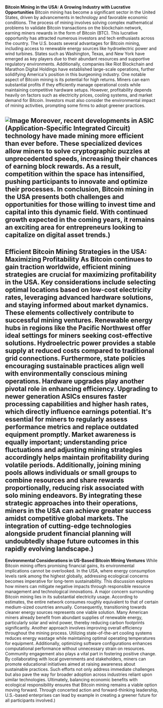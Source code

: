 **Bitcoin Mining in the USA: A Growing Industry with Lucrative Opportunities**
Bitcoin mining has become a significant sector in the United States, driven by advancements in technology and favorable economic conditions. The process of mining involves solving complex mathematical problems to validate Bitcoin transactions on the blockchain network, earning miners rewards in the form of Bitcoin (BTC). This lucrative opportunity has attracted numerous investors and tech enthusiasts across the country.
The U.S. boasts several advantages for Bitcoin mining, including access to renewable energy sources like hydroelectric power and wind turbines. States such as Washington, Texas, and New York have emerged as key players due to their abundant resources and supportive regulatory environments. Additionally, companies like Riot Blockchain and Marathon Digital Holdings have established large-scale operations, further solidifying America's position in this burgeoning industry.
One notable aspect of Bitcoin mining is its potential for high returns. Miners can earn substantial profits if they efficiently manage operational costs while maintaining competitive hardware setups. However, profitability depends heavily on factors such as electricity prices, cooling systems, and market demand for Bitcoin. Investors must also consider the environmental impact of mining activities, prompting some firms to adopt greener practices.

![Image](https://github.com/user-attachments/assets/d7419ec9-dc67-403f-bf28-8faea5f1f74f)
Moreover, recent developments in ASIC (Application-Specific Integrated Circuit) technology have made mining more efficient than ever before. These specialized devices allow miners to solve cryptographic puzzles at unprecedented speeds, increasing their chances of earning block rewards. As a result, competition within the space has intensified, pushing participants to innovate and optimize their processes.
In conclusion, Bitcoin mining in the USA presents both challenges and opportunities for those willing to invest time and capital into this dynamic field. With continued growth expected in the coming years, it remains an exciting area for entrepreneurs looking to capitalize on digital asset trends.)
---
**Efficient Bitcoin Mining Strategies in the USA: Maximizing Profitability**
As Bitcoin continues to gain traction worldwide, efficient mining strategies are crucial for maximizing profitability in the USA. Key considerations include selecting optimal locations based on low-cost electricity rates, leveraging advanced hardware solutions, and staying informed about market dynamics. These elements collectively contribute to successful mining ventures.
Renewable energy hubs in regions like the Pacific Northwest offer ideal settings for miners seeking cost-effective solutions. Hydroelectric power provides a stable supply at reduced costs compared to traditional grid connections. Furthermore, state policies encouraging sustainable practices align well with environmentally conscious mining operations.
Hardware upgrades play another pivotal role in enhancing efficiency. Upgrading to newer generation ASICs ensures faster processing capabilities and higher hash rates, which directly influence earnings potential. It's essential for miners to regularly assess performance metrics and replace outdated equipment promptly.
Market awareness is equally important; understanding price fluctuations and adjusting mining strategies accordingly helps maintain profitability during volatile periods. Additionally, joining mining pools allows individuals or small groups to combine resources and share rewards proportionally, reducing risk associated with solo mining endeavors.
By integrating these strategic approaches into their operations, miners in the USA can achieve greater success amidst competitive global markets. The integration of cutting-edge technologies alongside prudent financial planning will undoubtedly shape future outcomes in this rapidly evolving landscape.)
--- 
**Environmental Considerations in US-Based Bitcoin Mining Ventures**
While Bitcoin mining offers promising financial gains, its environmental implications cannot be overlooked. In the USA, where energy consumption levels rank among the highest globally, addressing ecological concerns becomes imperative for long-term sustainability. This discussion explores how miners can mitigate negative impacts through responsible resource management and technological innovations.
A major concern surrounding Bitcoin mining lies in its substantial electricity usage. According to estimates, the entire network consumes roughly equivalent to that of certain medium-sized countries annually. Consequently, transitioning towards cleaner energy sources represents one viable solution. Many American miners already benefit from abundant supplies of renewable energy, particularly solar and wind power, thereby reducing carbon footprints significantly.
Another approach involves improving overall efficiency throughout the mining process. Utilizing state-of-the-art cooling systems reduces energy wastage while maintaining optimal operating temperatures for equipment. Additionally, optimizing software configurations enhances computational performance without unnecessary strain on resources.
Community engagement also plays a vital part in fostering positive change. By collaborating with local governments and stakeholders, miners can promote educational initiatives aimed at raising awareness about sustainable practices. Such efforts not only address immediate challenges but also pave the way for broader adoption across industries reliant upon similar technologies.
Ultimately, balancing economic benefits with ecological responsibility ensures that Bitcoin mining remains a viable option moving forward. Through concerted action and forward-thinking leadership, U.S.-based enterprises can lead by example in creating a greener future for all participants involved.)
